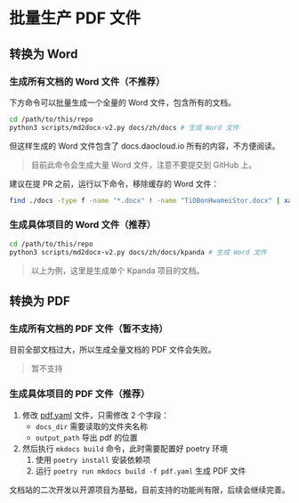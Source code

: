 # 批量生产 PDF 文件

## 转换为 Word

### 生成所有文档的 Word 文件（不推荐）

下方命令可以批量生成一个全量的 Word 文件，包含所有的文档。

```bash
cd /path/to/this/repo
python3 scripts/md2docx-v2.py docs/zh/docs # 生成 Word 文件
```

但这样生成的 Word 文件包含了 docs.daocloud.io 所有的内容，不方便阅读。

> 目前此命令会生成大量 Word 文件，注意不要提交到 GitHub 上。

建议在提 PR 之前，运行以下命令，移除缓存的 Word 文件：

```bash
find ./docs -type f -name "*.docx" ! -name "TiDBonHwameiStor.docx" | xargs rm -f
```

### 生成具体项目的 Word 文件（推荐）

```bash
cd /path/to/this/repo
python3 scripts/md2docx-v2.py docs/zh/docs/kpanda # 生成 Word 文件
```

> 以上为例，这里是生成单个 Kpanda 项目的文档。

## 转换为 PDF

### 生成所有文档的 PDF 文件（暂不支持）

目前全部文档过大，所以生成全量文档的 PDF 文件会失败。

> 暂不支持

### 生成具体项目的 PDF 文件（推荐）

1. 修改 [pdf.yaml](../docs/zh/pdf.yaml) 文件，只需修改 2 个字段：
   - `docs_dir` 需要读取的文件夹名称
   - `output_path` 导出 pdf 的位置
2. 然后执行 `mkdocs build` 命令，此时需要配置好 poetry 环境
   1. 使用 `poetry install` 安装依赖项
   2. 运行 `poetry run mkdocs build -f pdf.yaml` 生成 PDF 文件

文档站的二次开发以开源项目为基础，目前支持的功能尚有限，后续会继续完善。
